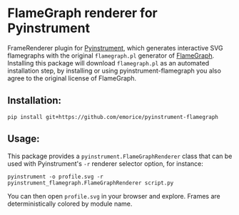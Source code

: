 # FlameGraph renderer for Pyinstrument

FrameRenderer plugin for [Pyinstrument](https://github.com/joerick/pyinstrument), which generates interactive SVG flamegraphs with the original `flamegraph.pl` generator of [FlameGraph](https://github.com/brendangregg/FlameGraph/). Installing this package will download `flamegraph.pl` as an automated installation step, by installing or using pyinstrument-flamegraph you also agree to the original license of FlameGraph.

Installation:
--
```
pip install git+https://github.com/emorice/pyinstrument-flamegraph
```

Usage:
--
This package provides a `pyinstrument.FlameGraphRenderer` class that can be used with Pyinstrument's `-r` renderer selector option, for instance:
```
pyinstrument -o profile.svg -r pyinstrument_flamegraph.FlameGraphRenderer script.py
```
You can then open `profile.svg` in your browser and explore. Frames are deterministically colored by module name.
